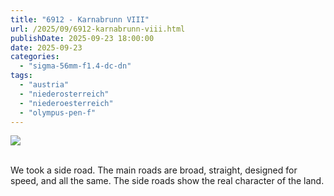 ```yaml
---
title: "6912 - Karnabrunn VIII"
url: /2025/09/6912-karnabrunn-viii.html
publishDate: 2025-09-23 18:00:00
date: 2025-09-23
categories:
  - "sigma-56mm-f1.4-dc-dn"
tags:
  - "austria"
  - "niederosterreich"
  - "niederoesterreich"
  - "olympus-pen-f"
---
```

<div class="container">
<div class="center"><a target="_blank" href="https://d25zfm9zpd7gm5.cloudfront.net/1200x1200/2021/20210425_143928_lr.jpg"><img class="webfeedsFeaturedVisual" src="https://d25zfm9zpd7gm5.cloudfront.net/0600x0600/2021/20210425_143928_lr.jpg" /></a></div>
</div>
<br />

We took a side road. The main roads are broad, straight,
designed for speed, and all the same. The side roads show
the real character of the land.

